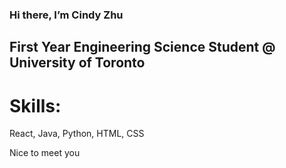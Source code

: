 ### Hi there, I’m Cindy Zhu 

## First Year Engineering Science Student @ University of Toronto

# Skills:
React, Java, Python, HTML, CSS

Nice to meet you
